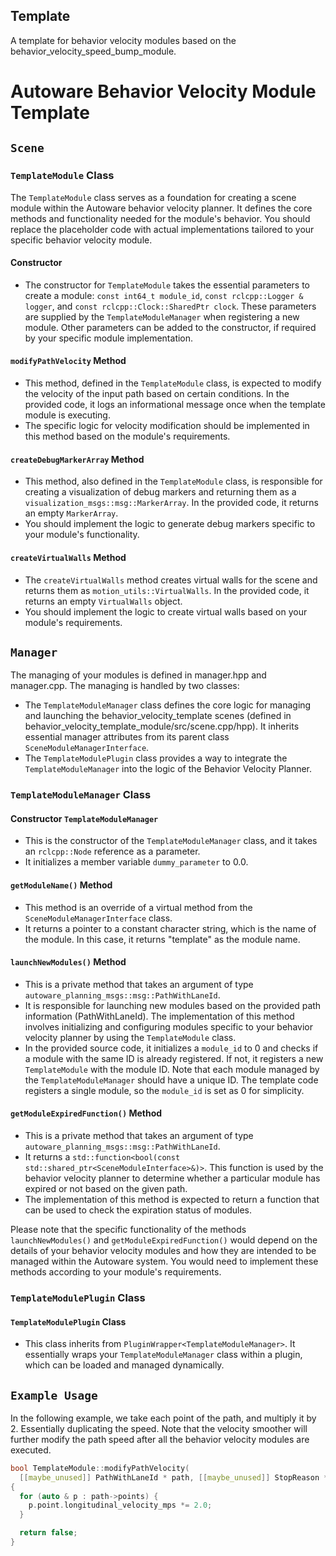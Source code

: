 ## Template

A template for behavior velocity modules based on the behavior_velocity_speed_bump_module.

# Autoware Behavior Velocity Module Template

## `Scene`

### `TemplateModule` Class

The `TemplateModule` class serves as a foundation for creating a scene module within the Autoware behavior velocity planner. It defines the core methods and functionality needed for the module's behavior. You should replace the placeholder code with actual implementations tailored to your specific behavior velocity module.

#### Constructor

- The constructor for `TemplateModule` takes the essential parameters to create a module: `const int64_t module_id`, `const rclcpp::Logger & logger`, and `const rclcpp::Clock::SharedPtr clock`. These parameters are supplied by the `TemplateModuleManager` when registering a new module. Other parameters can be added to the constructor, if required by your specific module implementation.

#### `modifyPathVelocity` Method

- This method, defined in the `TemplateModule` class, is expected to modify the velocity of the input path based on certain conditions. In the provided code, it logs an informational message once when the template module is executing.
- The specific logic for velocity modification should be implemented in this method based on the module's requirements.

#### `createDebugMarkerArray` Method

- This method, also defined in the `TemplateModule` class, is responsible for creating a visualization of debug markers and returning them as a `visualization_msgs::msg::MarkerArray`. In the provided code, it returns an empty `MarkerArray`.
- You should implement the logic to generate debug markers specific to your module's functionality.

#### `createVirtualWalls` Method

- The `createVirtualWalls` method creates virtual walls for the scene and returns them as `motion_utils::VirtualWalls`. In the provided code, it returns an empty `VirtualWalls` object.
- You should implement the logic to create virtual walls based on your module's requirements.

## `Manager`

The managing of your modules is defined in manager.hpp and manager.cpp. The managing is handled by two classes:

- The `TemplateModuleManager` class defines the core logic for managing and launching the behavior_velocity_template scenes (defined in behavior_velocity_template_module/src/scene.cpp/hpp). It inherits essential manager attributes from its parent class `SceneModuleManagerInterface`.
- The `TemplateModulePlugin` class provides a way to integrate the `TemplateModuleManager` into the logic of the Behavior Velocity Planner.

### `TemplateModuleManager` Class

#### Constructor `TemplateModuleManager`

- This is the constructor of the `TemplateModuleManager` class, and it takes an `rclcpp::Node` reference as a parameter.
- It initializes a member variable `dummy_parameter` to 0.0.

#### `getModuleName()` Method

- This method is an override of a virtual method from the `SceneModuleManagerInterface` class.
- It returns a pointer to a constant character string, which is the name of the module. In this case, it returns "template" as the module name.

#### `launchNewModules()` Method

- This is a private method that takes an argument of type `autoware_planning_msgs::msg::PathWithLaneId`.
- It is responsible for launching new modules based on the provided path information (PathWithLaneId). The implementation of this method involves initializing and configuring modules specific to your behavior velocity planner by using the `TemplateModule` class.
- In the provided source code, it initializes a `module_id` to 0 and checks if a module with the same ID is already registered. If not, it registers a new `TemplateModule` with the module ID. Note that each module managed by the `TemplateModuleManager` should have a unique ID. The template code registers a single module, so the `module_id` is set as 0 for simplicity.

#### `getModuleExpiredFunction()` Method

- This is a private method that takes an argument of type `autoware_planning_msgs::msg::PathWithLaneId`.
- It returns a `std::function<bool(const std::shared_ptr<SceneModuleInterface>&)>`. This function is used by the behavior velocity planner to determine whether a particular module has expired or not based on the given path.
- The implementation of this method is expected to return a function that can be used to check the expiration status of modules.

Please note that the specific functionality of the methods `launchNewModules()` and `getModuleExpiredFunction()` would depend on the details of your behavior velocity modules and how they are intended to be managed within the Autoware system. You would need to implement these methods according to your module's requirements.

### `TemplateModulePlugin` Class

#### `TemplateModulePlugin` Class

- This class inherits from `PluginWrapper<TemplateModuleManager>`. It essentially wraps your `TemplateModuleManager` class within a plugin, which can be loaded and managed dynamically.

## `Example Usage`

In the following example, we take each point of the path, and multiply it by 2. Essentially duplicating the speed. Note that the velocity smoother will further modify the path speed after all the behavior velocity modules are executed.

```cpp
bool TemplateModule::modifyPathVelocity(
  [[maybe_unused]] PathWithLaneId * path, [[maybe_unused]] StopReason * stop_reason)
{
  for (auto & p : path->points) {
    p.point.longitudinal_velocity_mps *= 2.0;
  }

  return false;
}
```
